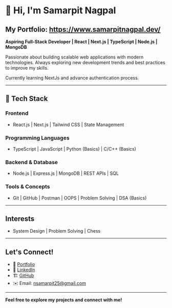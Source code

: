 # 👋 Hi, I'm Samarpit Nagpal  

## My Portfolio: https://www.samarpitnagpal.dev/

**Aspiring Full-Stack Developer | React | Next.js | TypeScript | Node.js | MongoDB**  

Passionate about building scalable web applications with modern technologies. Always exploring new development trends and best practices to improve my skills.  

Currently learning NextJs and advance authentication process.

---

## 🔧 Tech Stack  

### Frontend  
- React.js | Next.js | Tailwind CSS | State Management  

### Programming Languages  
- TypeScript | JavaScript | Python (Basics) | C/C++ (Basics)  

### Backend & Database  
- Node.js | Express.js | MongoDB | REST APIs | SQL  

### Tools & Concepts  
- Git | GitHub | Postman | OOPS | Problem Solving | DSA (Basics)  

---

## Interests  
- System Design | Problem Solving | Chess  

---

## Let's Connect!  
- 💼 [Portfolio](https://portfolio-website-tau-murex.vercel.app/)  
- 🏢 [LinkedIn](https://linkedin.com/in/nsamarpit25)  
- 🏗 [GitHub](https://github.com/nsamarpit25)  
- ✉️ Email: [nsamarpit25@gmail.com](mailto:nsamarpit25@gmail.com)  

---

 **Feel free to explore my projects and connect with me!**  


<!--
**nsamarpit25/nsamarpit25** is a ✨ _special_ ✨ repository because its `README.md` (this file) appears on your GitHub profile.

Here are some ideas to get you started:

- 🔭 I’m currently working on ...
- 🌱 I’m currently learning ...
- 👯 I’m looking to collaborate on ...
- 🤔 I’m looking for help with ...
- 💬 Ask me about ...
- 📫 How to reach me: ...
- 😄 Pronouns: ...
- ⚡ Fun fact: ...
-->
